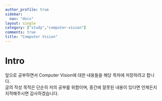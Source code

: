 ```yaml
---
author_profile: true
sidebar:
  nav: "docs"
layout: single
category: ["study","computer-vision"]
comments: true
title: "Computer Vision"
---
```


# Intro
앞으로 공부하면서 Computer Vision에 대한 내용들을 해당 목차에 저장하려고 합니다.<br>
글의 작성 목적은 단순히 저의 공부를 위함이며, 중간에 잘못된 내용이 있다면 언제든지 지적해주시면 감사하겠습니다.
